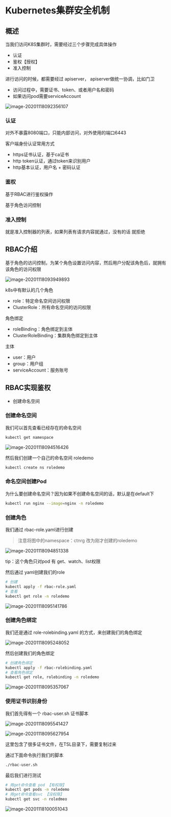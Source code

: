 # Kubernetes集群安全机制

## 概述

当我们访问K8S集群时，需要经过三个步骤完成具体操作

- 认证
- 鉴权【授权】
- 准入控制

进行访问的时候，都需要经过 apiserver， apiserver做统一协调，比如门卫

- 访问过程中，需要证书、token、或者用户名和密码
- 如果访问pod需要serviceAccount

![image-20201118092356107](images/image-20201118092356107.png)

### 认证

对外不暴露8080端口，只能内部访问，对外使用的端口6443

客户端身份认证常用方式

- https证书认证，基于ca证书
- http token认证，通过token来识别用户
- http基本认证，用户名 + 密码认证

### 鉴权

基于RBAC进行鉴权操作

基于角色访问控制

### 准入控制

就是准入控制器的列表，如果列表有请求内容就通过，没有的话 就拒绝

## RBAC介绍

基于角色的访问控制，为某个角色设置访问内容，然后用户分配该角色后，就拥有该角色的访问权限

![image-20201118093949893](images/image-20201118093949893.png)

k8s中有默认的几个角色

- role：特定命名空间访问权限
- ClusterRole：所有命名空间的访问权限

角色绑定

- roleBinding：角色绑定到主体
- ClusterRoleBinding：集群角色绑定到主体

主体

- user：用户
- group：用户组
- serviceAccount：服务账号

## RBAC实现鉴权

- 创建命名空间



### 创建命名空间

我们可以首先查看已经存在的命名空间

```bash
kubectl get namespace
```

![image-20201118094516426](images/image-20201118094516426.png)

然后我们创建一个自己的命名空间  roledemo

```bash
kubectl create ns roledemo
```

### 命名空间创建Pod

为什么要创建命名空间？因为如果不创建命名空间的话，默认是在default下

```bash
kubectl run nginx --image=nginx -n roledemo
```

### 创建角色

我们通过 rbac-role.yaml进行创建

> 注意将图中的namespace：ctnrg 改为刚才创建的roledemo

![image-20201118094851338](images/image-20201118094851338.png)

tip：这个角色只对pod 有 get、watch、list权限

然后通过 yaml创建我们的role

```bash
# 创建
kubectl apply -f rbac-role.yaml
# 查看
kubectl get role -n roledemo
```

![image-20201118095141786](images/image-20201118095141786.png)

### 创建角色绑定

我们还是通过 role-rolebinding.yaml 的方式，来创建我们的角色绑定

![image-20201118095248052](images/image-20201118095248052.png)

然后创建我们的角色绑定

```bash
# 创建角色绑定
kubectl apply -f rbac-rolebinding.yaml
# 查看角色绑定
kubectl get role, rolebinding -n roledemo
```

![image-20201118095357067](images/image-20201118095357067.png)

### 使用证书识别身份

我们首先得有一个 rbac-user.sh 证书脚本

![image-20201118095541427](images/image-20201118095541427.png)

![image-20201118095627954](images/image-20201118095627954.png)

这里包含了很多证书文件，在TSL目录下，需要复制过来

通过下面命令执行我们的脚本

```bash
./rbac-user.sh
```

最后我们进行测试

```bash
# 用get命令查看 pod 【有权限】
kubectl get pods -n roledemo
# 用get命令查看svc 【没权限】
kubectl get svc -n roledmeo
```

![image-20201118100051043](images/image-20201118100051043.png)